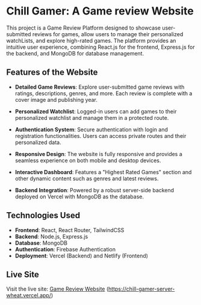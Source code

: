 # **Chill Gamer: A Game review Website**

 This project is a Game Review Platform designed to showcase user-submitted reviews for games, allow users to manage their personalized watchLists, and explore high-rated games. The platform provides an intuitive user experience, combining React.js for the frontend, Express.js for the backend, and MongoDB for database management.
  

## **Features of the Website**

- **Detailed Game Reviews**: Explore user-submitted game reviews with ratings, descriptions, genres, and more. Each review is complete with a cover image and publishing year.
  
- **Personalized Watchlist**: Logged-in users can add games to their personalized watchlist and manage them in a protected route.

- **Authentication System**: Secure authentication with login and registration functionalities. Users can access private routes and their personalized data.

- **Responsive Design**: The website is fully responsive and provides a seamless experience on both mobile and desktop devices.

- **Interactive Dashboard**: Features a "Highest Rated Games" section and other dynamic content such as genres and latest reviews.

- **Backend Integration**: Powered by a robust server-side backend deployed on Vercel with MongoDB as the database.

## **Technologies Used**

- **Frontend**: React, React Router, TailwindCSS
- **Backend**: Node.js, Express.js
- **Database**: MongoDB
- **Authentication**: Firebase Authentication
- **Deployment**: Vercel (Backend) and Netlify (Frontend)



## **Live Site**

Visit the live site: [Game Review Website](https://chill-gamer-netlify-a10.netlify.app/) (https://chill-gamer-server-wheat.vercel.app/)




